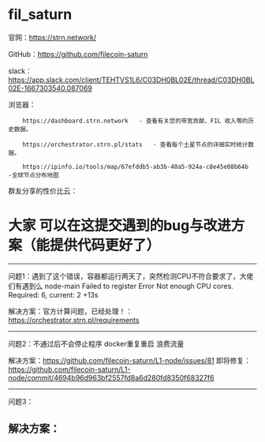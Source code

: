# fil_saturn



官网：https://strn.network/

GitHub：https://github.com/filecoin-saturn

slack：https://app.slack.com/client/TEHTVS1L6/C03DH0BL02E/thread/C03DH0BL02E-1667303540.087069

浏览器：
        
        https://dashboard.strn.network   - 查看有关您的带宽贡献、FIL 收入等的历史数据。

        https://orchestrator.strn.pl/stats   - 查看每个土星节点的详细实时统计数据。
        
        https://ipinfo.io/tools/map/67efddb5-ab3b-40a5-924a-c8e45e08b64b    -全球节点分布地图

群友分享的性价比云：

# 大家 可以在这提交遇到的bug与改进方案（能提供代码更好了）


----------------------------------------------------------------------------
问题1：遇到了这个错误，容器都运行两天了，突然检测CPU不符合要求了，大佬们有遇到么
node-main Failed to register Error Not enough CPU cores. Required: 6, current: 2 +13s

解决方案：官方计算问题，已经处理！：https://orchestrator.strn.pl/requirements
 
 ------------------------------------------------------------
 问题2：不通过后不会停止程序 docker重复重启  浪费流量
 
 解决方案：https://github.com/filecoin-saturn/L1-node/issues/81
 即将修复： https://github.com/filecoin-saturn/L1-node/commit/4694b96d963bf2557fd8a6d280fd8350f68327f6
 
 ---------------------------------------------------------------
 
 问题3：
 
 解决方案：
 -------------------------------------------------------------
